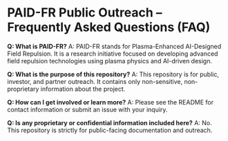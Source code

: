 # PAID-FR Public Outreach – Frequently Asked Questions (FAQ)

**Q: What is PAID-FR?**
A: PAID-FR stands for Plasma-Enhanced AI-Designed Field Repulsion. It is a research initiative focused on developing advanced field repulsion technologies using plasma physics and AI-driven design.

**Q: What is the purpose of this repository?**
A: This repository is for public, investor, and partner outreach. It contains only non-sensitive, non-proprietary information about the project.

**Q: How can I get involved or learn more?**
A: Please see the README for contact information or submit an issue with your inquiry.

**Q: Is any proprietary or confidential information included here?**
A: No. This repository is strictly for public-facing documentation and outreach.
